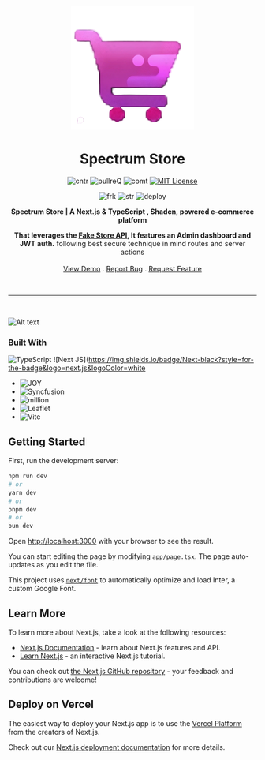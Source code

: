 <div align="center">


<img src="logo.png" alt="Alt text" width="250" height="250">

<h1 align="center" >Spectrum Store</h1>

![cntr](https://img.shields.io/github/contributors/issam-seghir/spectrum-store?color=pink&style=for-the-badge)
![pullreQ](https://img.shields.io/github/issues-pr/issam-seghir/spectrum-store?color=orange&style=for-the-badge)
![comt](https://img.shields.io/github/last-commit/issam-seghir/spectrum-store?style=for-the-badge)
[![MIT License](https://img.shields.io/badge/License-MIT-green.svg?style=for-the-badge)](https://choosealicense.com/licenses/mit/)

![frk](https://img.shields.io/github/forks/issam-seghir/spectrum-store?style=flat-square)
![str](https://img.shields.io/github/stars/issam-seghir/spectrum-store?style=flat-square)
![deploy](https://img.shields.io/website?down_color=red&down_message=down&style=flat-square&up_color=succes&up_message=up&url=https%3A%2F%2Fissam-seghir.github.io%2Fspectrum-store%2F)

  <p align="center">

  **Spectrum Store  | A Next.js & TypeScript , Shadcn, powered e-commerce platform**

  **That leverages the [Fake Store API](https://fakestoreapi.com), It features an Admin dashboard and JWT auth.**
  following best secure technique in mind routes and server actions
    <br />
    <br />
    <a href="https://issam-seghir.github.io/spectrum-store/">View Demo</a>
    .
    <a href="https://github.com/issam-seghir/spectrum-store/issues">Report Bug</a>
    .
    <a href="https://github.com/issam-seghir/spectrum-store/pulls">Request Feature</a>
  </p>

<br>
<hr>

</div>

<br>

![Alt text](Mockup.png)

### Built With

![TypeScript](https://img.shields.io/badge/typescript-%23007ACC.svg?style=for-the-badge&logo=typescript&logoColor=white)
![Next JS](<https://img.shields.io/badge/Next-black?style=for-the-badge&logo=next.js&logoColor=white>
- ![JOY](https://img.shields.io/badge/JOYUI-%230081CB.svg?style=for-the-badge&logo=mui&logoColor=white)
- ![Syncfusion](https://custom-icon-badges.demolab.com/badge/syncfusion-113451?style=for-the-badge&logo=syncfusion&&logoColor=113451&)
- ![million](https://custom-icon-badges.demolab.com/badge/million-%23AF73D8.svg?style=for-the-badge&logo=million&logoColor=white)
- ![Leaflet](https://custom-icon-badges.demolab.com/badge/leaflet-41B883?style=for-the-badge&logo=leaflet&&logoColor=256b4c&)
- ![Vite](https://img.shields.io/badge/vite-%23646CFF.svg?style=for-the-badge&logo=vite&logoColor=white)


## Getting Started

First, run the development server:

```bash
npm run dev
# or
yarn dev
# or
pnpm dev
# or
bun dev
```

Open [http://localhost:3000](http://localhost:3000) with your browser to see the result.

You can start editing the page by modifying `app/page.tsx`. The page auto-updates as you edit the file.

This project uses [`next/font`](https://nextjs.org/docs/basic-features/font-optimization) to automatically optimize and load Inter, a custom Google Font.

## Learn More

To learn more about Next.js, take a look at the following resources:

- [Next.js Documentation](https://nextjs.org/docs) - learn about Next.js features and API.
- [Learn Next.js](https://nextjs.org/learn) - an interactive Next.js tutorial.

You can check out [the Next.js GitHub repository](https://github.com/vercel/next.js/) - your feedback and contributions are welcome!

## Deploy on Vercel

The easiest way to deploy your Next.js app is to use the [Vercel Platform](https://vercel.com/new?utm_medium=default-template&filter=next.js&utm_source=create-next-app&utm_campaign=create-next-app-readme) from the creators of Next.js.

Check out our [Next.js deployment documentation](https://nextjs.org/docs/deployment) for more details.
